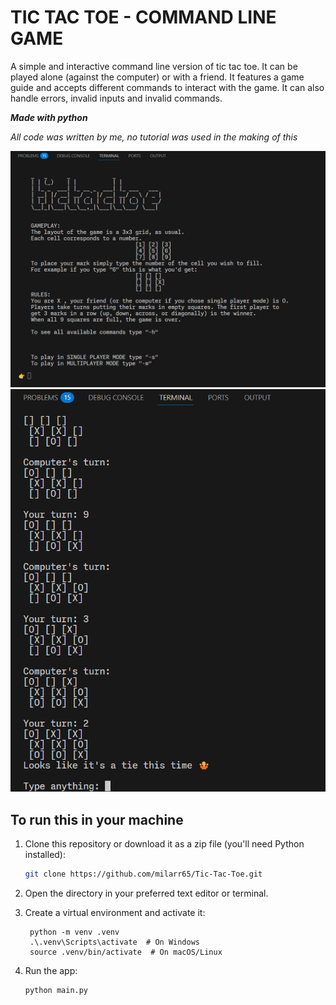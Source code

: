 # TIC TAC TOE - COMMAND LINE GAME

A simple and interactive command line version of tic tac toe. It can be played alone (against the computer) or with a friend.
It features a game guide and accepts different commands to interact with the game. 
It can also handle errors, invalid inputs and invalid commands.

**_Made with python_**

_All code was written by me, no tutorial was used in the making of this_

![screenshot1](<images/Captura de pantalla 2025-04-26 214328.png>)
![screenshot2](images/image.png)

## To run this in your machine

1. Clone this repository or download it as a zip file (you'll need Python installed):
   ```bash
   git clone https://github.com/milarr65/Tic-Tac-Toe.git
   ```
2. Open the directory in your preferred text editor or terminal.
3. Create a virtual environment and activate it:

   ```
    python -m venv .venv
    .\.venv\Scripts\activate  # On Windows
    source .venv/bin/activate  # On macOS/Linux

   ```

4. Run the app:
   ```
   python main.py
   ```


